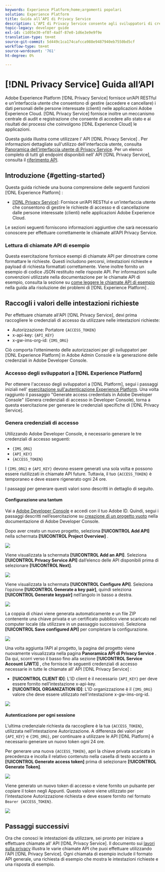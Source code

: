 ```yaml
---
keywords: Experience Platform;home;argomenti popolari
solution: Experience Platform
title: Guida all’API di Privacy Service
description: L’API di Privacy Service consente agli sviluppatori di creare e gestire le richieste dei clienti per accedere o eliminare i propri dati personali tra le applicazioni Experience Cloud, in conformità alle normative sulla privacy legali. Segui questa guida per scoprire come eseguire operazioni chiave utilizzando l’API.
topic-legacy: developer guide
exl-id: c1d05e30-ef8f-4adf-87e0-1d6e3e9e9f9e
translation-type: tm+mt
source-git-commit: 5d449c1ca174cafcca988e9487940eb7550bd5cf
workflow-type: tm+mt
source-wordcount: '761'
ht-degree: 0%

---
```


# [!DNL Privacy Service] Guida all’API

Adobe Experience Platform [!DNL Privacy Service] fornisce un’API RESTful e un’interfaccia utente che consentono di gestire (accedere e cancellare) i dati personali delle persone interessate (clienti) nelle applicazioni Adobe Experience Cloud. [!DNL Privacy Service] fornisce inoltre un meccanismo centrale di audit e registrazione che consente di accedere allo stato e ai risultati dei processi che coinvolgono  [!DNL Experience Cloud] le applicazioni.

Questa guida illustra come utilizzare l’ API [!DNL Privacy Service] . Per informazioni dettagliate sull&#39;utilizzo dell&#39;interfaccia utente, consulta [Panoramica dell&#39;interfaccia utente di Privacy Service](../ui/overview.md). Per un elenco completo di tutti gli endpoint disponibili nell’ API [!DNL Privacy Service], consulta il [riferimento API](https://www.adobe.io/apis/experienceplatform/home/api-reference.html#!acpdr/swagger-specs/privacy-service.yaml).

## Introduzione {#getting-started}

Questa guida richiede una buona comprensione delle seguenti funzioni [!DNL Experience Platform] :

* [[!DNL Privacy Service]](../home.md): Fornisce un’API RESTful e un’interfaccia utente che consentono di gestire le richieste di accesso e di cancellazione dalle persone interessate (clienti) nelle applicazioni Adobe Experience Cloud.

Le sezioni seguenti forniscono informazioni aggiuntive che sarà necessario conoscere per effettuare correttamente le chiamate all’API Privacy Service.

### Lettura di chiamate API di esempio

Questa esercitazione fornisce esempi di chiamate API per dimostrare come formattare le richieste. Questi includono percorsi, intestazioni richieste e payload di richiesta formattati correttamente. Viene inoltre fornito un esempio di codice JSON restituito nelle risposte API. Per informazioni sulle convenzioni utilizzate nella documentazione per le chiamate API di esempio, consulta la sezione su [come leggere le chiamate API di esempio](../../landing/troubleshooting.md) nella guida alla risoluzione dei problemi di [!DNL Experience Platform] .

## Raccogli i valori delle intestazioni richieste

Per effettuare chiamate all&#39;API [!DNL Privacy Service], devi prima raccogliere le credenziali di accesso da utilizzare nelle intestazioni richieste:

* Autorizzazione: Portatore `{ACCESS_TOKEN}`
* x-api-key: `{API_KEY}`
* x-gw-ims-org-id: `{IMS_ORG}`

Ciò comporta l’ottenimento delle autorizzazioni per gli sviluppatori per [!DNL Experience Platform] in Adobe Admin Console e la generazione delle credenziali in Adobe Developer Console.

### Accesso degli sviluppatori a [!DNL Experience Platform]

Per ottenere l&#39;accesso degli sviluppatori a [!DNL Platform], segui i passaggi iniziali nell&#39; [esercitazione sull&#39;autenticazione Experience Platform](https://www.adobe.com/go/platform-api-authentication-en). Una volta raggiunto il passaggio &quot;Generate access credentials in Adobe Developer Console&quot; (Genera credenziali di accesso in Developer Console), torna a questa esercitazione per generare le credenziali specifiche di [!DNL Privacy Service].

### Genera credenziali di accesso

Utilizzando Adobe Developer Console, è necessario generare le tre credenziali di accesso seguenti:

* `{IMS_ORG}`
* `{API_KEY}`
* `{ACCESS_TOKEN}`

I `{IMS_ORG}` e `{API_KEY}` devono essere generati una sola volta e possono essere riutilizzati in chiamate API future. Tuttavia, il tuo `{ACCESS_TOKEN}` è temporaneo e deve essere rigenerato ogni 24 ore.

I passaggi per generare questi valori sono descritti in dettaglio di seguito.

#### Configurazione una tantum

Vai a [Adobe Developer Console](https://www.adobe.com/go/devs_console_ui) e accedi con il tuo Adobe ID. Quindi, segui i passaggi descritti nell’esercitazione su [creazione di un progetto vuoto](https://www.adobe.io/apis/experienceplatform/console/docs.html#!AdobeDocs/adobeio-console/master/projects-empty.md) nella documentazione di Adobe Developer Console.

Dopo aver creato un nuovo progetto, seleziona **[!UICONTROL Add API]** nella schermata **[!UICONTROL Project Overview]** .

![](../images/api/getting-started/add-api-button.png)

Viene visualizzata la schermata **[!UICONTROL Add an API]**. Seleziona **[!UICONTROL Privacy Service API]** dall’elenco delle API disponibili prima di selezionare **[!UICONTROL Next]**.

![](../images/api/getting-started/add-privacy-service-api.png)

Viene visualizzata la schermata **[!UICONTROL Configure API]**. Seleziona l’opzione **[!UICONTROL Generate a key pair]**, quindi seleziona **[!UICONTROL Generate keypair]** nell’angolo in basso a destra.

![](../images/api/getting-started/generate-key-pair.png)

La coppia di chiavi viene generata automaticamente e un file ZIP contenente una chiave privata e un certificato pubblico viene scaricato nel computer locale (da utilizzare in un passaggio successivo). Seleziona **[!UICONTROL Save configured API]** per completare la configurazione.

![](../images/api/getting-started/key-pair-generated.png)

Una volta aggiunta l’API al progetto, la pagina del progetto viene nuovamente visualizzata nella pagina **Panoramica API di Privacy Service** . Da qui, scorri verso il basso fino alla sezione **[!UICONTROL Service Account (JWT)]** , che fornisce le seguenti credenziali di accesso necessarie in tutte le chiamate all’ API [!DNL Privacy Service] :

* **[!UICONTROL CLIENT ID]**: L’ID client è il necessario  `{API_KEY}` per deve essere fornito nell’intestazione x-api-key.
* **[!UICONTROL ORGANIZATION ID]**: L&#39;ID organizzazione è il  `{IMS_ORG}` valore che deve essere utilizzato nell&#39;intestazione x-gw-ims-org-id.

![](../images/api/getting-started/jwt-credentials.png)

#### Autenticazione per ogni sessione

L’ultima credenziale richiesta da raccogliere è la tua `{ACCESS_TOKEN}`, utilizzata nell’intestazione Autorizzazione. A differenza dei valori per `{API_KEY}` e `{IMS_ORG}`, per continuare a utilizzare le API [!DNL Platform] è necessario generare un nuovo token ogni 24 ore.

Per generare una nuova `{ACCESS_TOKEN}`, apri la chiave privata scaricata in precedenza e incolla il relativo contenuto nella casella di testo accanto a **[!UICONTROL Generate access token]** prima di selezionare **[!UICONTROL Generate Token]**.

![](../images/api/getting-started/paste-private-key.png)

Viene generato un nuovo token di accesso e viene fornito un pulsante per copiare il token negli Appunti. Questo valore viene utilizzato per l’intestazione Autorizzazione richiesta e deve essere fornito nel formato `Bearer {ACCESS_TOKEN}`.

![](../images/api/getting-started/generated-access-token.png)

## Passaggi successivi

Ora che conosci le intestazioni da utilizzare, sei pronto per iniziare a effettuare chiamate all’ API [!DNL Privacy Service]. Il documento sui [lavori sulla privacy](privacy-jobs.md) illustra le varie chiamate API che puoi effettuare utilizzando l&#39;API [!DNL Privacy Service]. Ogni chiamata di esempio include il formato API generale, una richiesta di esempio che mostra le intestazioni richieste e una risposta di esempio.
